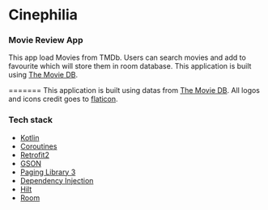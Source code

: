 # Cinephilia

<h3>Movie Review App</h3>

This app load Movies from TMDb. Users can search movies and add to favourite which will store them in room database.
This application is built using [The Movie DB](https://developers.themoviedb.org/3).


=======
This application is built using datas from [The Movie DB](https://developers.themoviedb.org/3).
All logos and icons credit goes to [flaticon](https://www.flaticon.com/).

<h3>Tech stack</h3>

- [Kotlin](https://kotlinlang.org/)
- [Coroutines](https://kotlinlang.org/docs/reference/coroutines-overview.html)
- [Retrofit2](https://github.com/square/retrofit)
- [GSON](https://github.com/google/gson)
- [Paging Library 3](https://developer.android.com/topic/libraries/architecture/paging)
- [Dependency Injection](https://developer.android.com/training/dependency-injection)
- [Hilt](https://dagger.dev/hilt/)
- [Room](https://developer.android.com/topic/libraries/architecture/room)

